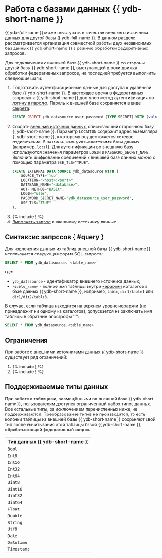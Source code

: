 # Работа с базами данных {{ ydb-short-name }}

{{ ydb-full-name }} может выступать в качестве внешнего источника данных для другой базы {{ ydb-full-name }}. В данном разделе рассматривается организация совместной работы двух независимых баз данных {{ ydb-short-name }} в режиме обработки федеративных запросов.

Для подключения к внешней базе {{ ydb-short-name }} со стороны другой базы {{ ydb-short-name }}, выступающей в роли движка обработки федеративных запросов, на последней требуется выполнить следующие шаги:
1. Подготовить аутентфикационные данные для доступа к удалённой базе {{ ydb-short-name }}. В настоящее время в федеративных запросах к {{ ydb-short-name }} доступен метод аутентификации по [логину и паролю](../../concepts/auth.md#static-credentials). Пароль к внешней базе сохраняется в виде [секрета](../datamodel/secrets.md):
    ```sql
    CREATE OBJECT ydb_datasource_user_password (TYPE SECRET) WITH (value = "<password>");
    ```
1. Создать [внешний источник данных](../datamodel/external_data_source.md), описывающий стороннюю базу {{ ydb-short-name }}. Параметр `LOCATION` содержит адрес экземпляра {{ ydb-short-name }}, к которому осуществляется сетевое подключение. В `DATABASE_NAME` указывается имя базы данных (например, `local`). Для аутентификации во внешнюю базу используются значения параметров `LOGIN` и `PASSWORD_SECRET_NAME`. Включить шифрование соединений к внешней базе данных можно с помощью параметра `USE_TLS="TRUE"`. 
    ```sql
    CREATE EXTERNAL DATA SOURCE ydb_datasource WITH (
        SOURCE_TYPE="Ydb",
        LOCATION="<host>:<port>",
        DATABASE_NAME="<database>",
        AUTH_METHOD="BASIC",
        LOGIN="user",
        PASSWORD_SECRET_NAME="ydb_datasource_user_password",
        USE_TLS="TRUE"
    );
    ```
1. {% include [!](_includes/connector_deployment.md) %}
1. [Выполнить запрос](#query) к внешнему источнику данных.

## Синтаксис запросов { #query }
Для извлечения данных из таблиц внешней базы {{ ydb-short-name }} используется следующая форма SQL-запроса:

```sql
SELECT * FROM ydb_datasource.`<table_name>`
```

где:
- `ydb_datasource` - идентификатор внешнего источника данных;
- `<table_name>` - полное имя таблицы внутри [иерархии](../../concepts/index.html#ydb-hierarchy) каталогов в базе данных {{ ydb-short-name }}, например, `table`, `dir1/table1` или `dir1/dir2/table3`.

В случае, если таблица находится на верхнем уровне иерархии (не принадлежит ни одному из каталогов), допускается не заключать имя таблицы в обратные апострофы "\`":

```sql
SELECT * FROM ydb_datasource.<table_name>
```

## Ограничения

При работе с внешними источниками данных {{ ydb-short-name }} существует ряд ограничений:

1. {% include [!](_includes/supported_requests.md) %}
1. {% include [!](_includes/predicate_pushdown.md) %}

## Поддерживаемые типы данных

При работе с таблицами, размещёнными во внешней базе {{ ydb-short-name }}, пользователям доступен ограниченный набор типов данных.  Все остальные типы, за исключением перечисленных ниже, не поддерживаются. Преобразование типов не производится, то есть колонки таблицы из внешней базы {{ ydb-short-name }} сохраняют свой тип после вычитывания этой таблицы базой {{ ydb-short-name }}, обрабатывающей федеративный запрос.

|Тип данных {{ ydb-short-name }}|
|----|
|`Bool`|
|`Int8`|
|`Int16`|
|`Int32`|
|`Int64`|
|`Uint8`|
|`Uint16`|
|`Uint32`|
|`Uint64`|
|`Float`|
|`Double`|
|`String`|
|`Utf8`|
|`Date`|
|`Datetime`|
|`Timestamp`|
